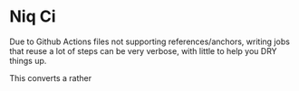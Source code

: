 # Niq Ci

Due to Github Actions files not supporting references/anchors, writing jobs that
reuse a lot of steps can be very verbose, with little to help you DRY things up.

This converts a rather
